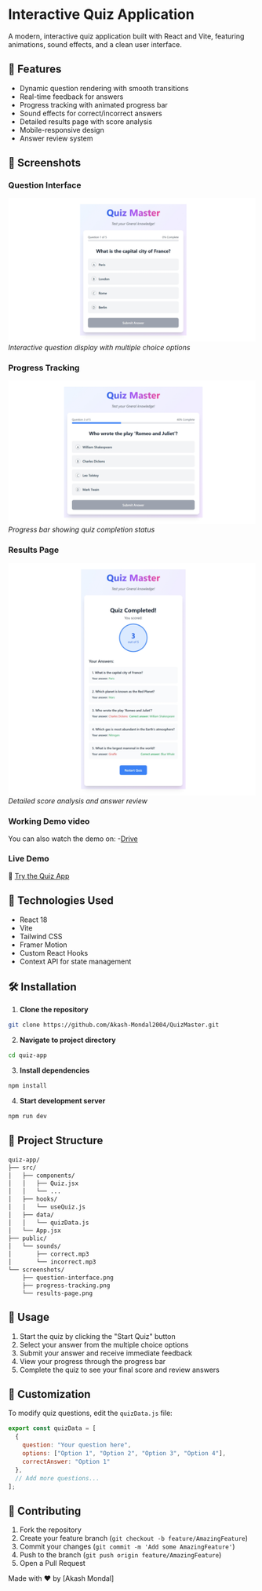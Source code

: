 # Interactive Quiz Application

A modern, interactive quiz application built with React and Vite, featuring animations, sound effects, and a clean user interface.

## 🎯 Features

- Dynamic question rendering with smooth transitions
- Real-time feedback for answers
- Progress tracking with animated progress bar
- Sound effects for correct/incorrect answers
- Detailed results page with score analysis
- Mobile-responsive design
- Answer review system

## 📸 Screenshots

### Question Interface
![Question Interface](./screenshots/question_interface.png)
*Interactive question display with multiple choice options*

### Progress Tracking
![Progress Tracking](./screenshots/question_pogress.png)
*Progress bar showing quiz completion status*

### Results Page
![Results Page](./screenshots/result_and_feedback.png)
*Detailed score analysis and answer review*

### Working Demo video
You can also watch the demo on:
-[Drive](https://drive.google.com/file/d/1NfCtoK8ahS8Pw4JhBZtZitfM2foZM3po/view?usp=sharing)

### Live Demo

🔗 [Try the Quiz App](https://quiz-master-ivory-rho.vercel.app/)

## 🚀 Technologies Used

- React 18
- Vite
- Tailwind CSS
- Framer Motion
- Custom React Hooks
- Context API for state management

## 🛠️ Installation

1. **Clone the repository**
```bash
git clone https://github.com/Akash-Mondal2004/QuizMaster.git
```

2. **Navigate to project directory**
```bash
cd quiz-app
```

3. **Install dependencies**
```bash
npm install
```

4. **Start development server**
```bash
npm run dev
```

## 📁 Project Structure

```
quiz-app/
├── src/
│   ├── components/
│   │   ├── Quiz.jsx
│   │   └── ...
│   ├── hooks/
│   │   └── useQuiz.js
│   ├── data/
│   │   └── quizData.js
│   └── App.jsx
├── public/
│   └── sounds/
│       ├── correct.mp3
│       └── incorrect.mp3
└── screenshots/
    ├── question-interface.png
    ├── progress-tracking.png
    └── results-page.png
```

## 📝 Usage

1. Start the quiz by clicking the "Start Quiz" button
2. Select your answer from the multiple choice options
3. Submit your answer and receive immediate feedback
4. View your progress through the progress bar
5. Complete the quiz to see your final score and review answers

## 🎨 Customization

To modify quiz questions, edit the `quizData.js` file:

```javascript
export const quizData = [
  {
    question: "Your question here",
    options: ["Option 1", "Option 2", "Option 3", "Option 4"],
    correctAnswer: "Option 1"
  },
  // Add more questions...
];
```

## 🤝 Contributing

1. Fork the repository
2. Create your feature branch (`git checkout -b feature/AmazingFeature`)
3. Commit your changes (`git commit -m 'Add some AmazingFeature'`)
4. Push to the branch (`git push origin feature/AmazingFeature`)
5. Open a Pull Request


Made with ❤️ by [Akash Mondal]
